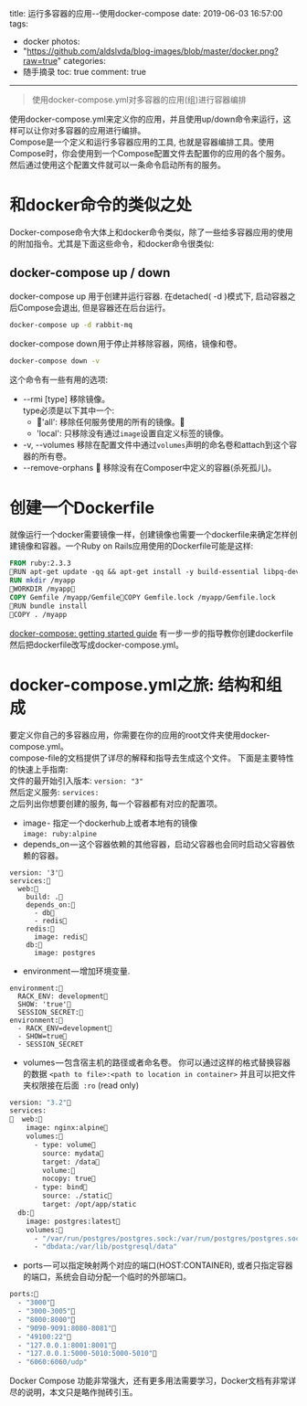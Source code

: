 title: 运行多容器的应用--使用docker-compose
date: 2019-06-03 16:57:00
tags:
- docker
photos:	 
- "https://github.com/aldslvda/blog-images/blob/master/docker.png?raw=true"
categories:
- 随手摘录
toc: true
comment: true
---


> 使用docker-compose.yml对多容器的应用(组)进行容器编排

<!-- more -->

使用docker-compose.yml来定义你的应用，并且使用up/down命令来运行，这样可以让你对多容器的应用进行编排。     
Compose是一个定义和运行多容器应用的工具, 也就是容器编排工具。使用Compose时，你会使用到一个Compose配置文件去配置你的应用的各个服务。然后通过使用这个配置文件就可以一条命令启动所有的服务。

# 和docker命令的类似之处
Docker-compose命令大体上和docker命令类似，除了一些给多容器应用的使用的附加指令。尤其是下面这些命令，和docker命令很类似:

## docker-compose up / down
docker-compose up 用于创建并运行容器. 在detached( -d )模式下, 启动容器之后Compose会退出, 但是容器还在后台运行。

```bash
docker-compose up -d rabbit-mq
```
docker-compose down 用于停止并移除容器，网络，镜像和卷。
  	
```bash
docker-compose down -v
```
这个命令有一些有用的选项:   

- --rmi [type] 移除镜像。  
  type必须是以下其中一个:
    - 'all': 移除任何服务使用的所有的镜像。
    - 'local': 只移除没有通过`image`设置自定义标签的镜像。
- -v, --volumes 移除在配置文件中通过`volumes`声明的命名卷和attach到这个容器的所有卷。
- --remove-orphans   移除没有在Composer中定义的容器(杀死孤儿)。

# 创建一个Dockerfile
就像运行一个docker需要镜像一样，创建镜像也需要一个dockerfile来确定怎样创建镜像和容器。一个Ruby on Rails应用使用的Dockerfile可能是这样:
```dockerfile
FROM ruby:2.3.3
RUN apt-get update -qq && apt-get install -y build-essential libpq-dev nodejs
RUN mkdir /myapp
WORKDIR /myapp
COPY Gemfile /myapp/GemfileCOPY Gemfile.lock /myapp/Gemfile.lock
RUN bundle install
COPY . /myapp
```

[docker-compose: getting started guide](https://docs.docker.com/compose/gettingstarted/) 有一步一步的指导教你创建dockerfile然后把dockerfile改写成docker-compose.yml。

# docker-compose.yml之旅: 结构和组成
要定义你自己的多容器应用，你需要在你的应用的root文件夹使用docker-compose.yml。    
compose-file的文档提供了详尽的解释和指导去生成这个文件。 下面是主要特性的快速上手指南:    
文件的最开始引入版本: ```version: "3"```     
然后定义服务: ```services:```     
之后列出你想要创建的服务,  每一个容器都有对应的配置项。     

- image - 指定一个dockerhub上或者本地有的镜像   
```image: ruby:alpine```
- depends_on — 这个容器依赖的其他容器，启动父容器也会同时启动父容器依赖的容器。
```
version: '3'
services:
  web:
    build: .
	depends_on: 
	  - db 
	  - redis  
	redis:
	  image: redis  
	db:    
	  image: postgres
```
- environment — 增加环境变量.
```
environment:  
  RACK_ENV: development  
  SHOW: 'true'  
  SESSION_SECRET:
environment:  
  - RACK_ENV=development   
  - SHOW=true  
  - SESSION_SECRET
```
- volumes — 包含宿主机的路径或者命名卷。 你可以通过这样的格式替换容器的数据 ```<path to file>:<path to location in container>``` 并且可以把文件夹权限接在后面``` :ro``` (read only)
```dockerfile
version: "3.2"
services:
  web:
    image: nginx:alpine
    volumes:      
	  - type: volume        
	    source: mydata        
		target: /data        
		volume:          
		nocopy: true      
	  - type: bind        
	    source: ./static        
		target: /opt/app/static
  db:    
    image: postgres:latest    
	volumes:      
	  - "/var/run/postgres/postgres.sock:/var/run/postgres/postgres.sock"      
	  - "dbdata:/var/lib/postgresql/data"
```
- ports — 可以指定映射两个对应的端口(HOST:CONTAINER), 或者只指定容器的端口，系统会自动分配一个临时的外部端口。   
```dockerfile
ports: 
  - "3000" 
  - "3000-3005" 
  - "8000:8000" 
  - "9090-9091:8080-8081" 
  - "49100:22" 
  - "127.0.0.1:8001:8001" 
  - "127.0.0.1:5000-5010:5000-5010" 
  - "6060:6060/udp" 
```

Docker Compose 功能非常强大，还有更多用法需要学习，Docker文档有非常详尽的说明，本文只是略作抛砖引玉。
